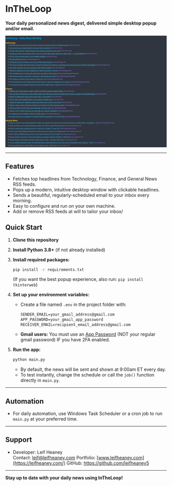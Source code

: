 
# InTheLoop

**Your daily personalized news digest, delivered simple desktop popup and/or email.**

![InTheLoop Screenshot](InTheLoop-Screenshot.png)

---

## Features
- Fetches top headlines from Technology, Finance, and General News RSS feeds.
- Pops up a modern, intuitive desktop window with clickable headlines.
- Sends a beautiful, regularly-scheduled email to your inbox every morning.
- Easy to configure and run on your own machine.
- Add or remove RSS feeds at will to tailor your inbox/ 

## Quick Start

1. **Clone this repository**
2. **Install Python 3.8+** (if not already installed)
3. **Install required packages:**
   ```bash
   pip install -r requirements.txt
   ```
   (If you want the best popup experience, also run: `pip install tkinterweb`)

4. **Set up your environment variables:**
   - Create a file named `.env` in the project folder with:
     ```
     SENDER_EMAIL=your_gmail_address@gmail.com
     APP_PASSWORD=your_gmail_app_password
     RECEIVER_EMAIL=recipient_email_address@gmail.com
     ```
   - **Gmail users:** You must use an [App Password](https://myaccount.google.com/apppasswords) (NOT your regular gmail password) IF you have 2FA enabled.

5. **Run the app:**
   ```bash
   python main.py
   ```
   - By default, the news will be sent and shown at 9:00am ET every day.
   - To test instantly, change the schedule or call the `job()` function directly in `main.py`.

---

## Automation
- For daily automation, use Windows Task Scheduler or a cron job to run `main.py` at your preferred time.

---

## Support
- Developer: Leif Heaney  
  Contact: leif@leifheaney.com
  Portfolio: [www.leifheaney.com](https://leifheaney.com/)
  GitHub: https://github.com/leifheaney5

---

**Stay up to date with your daily news using InTheLoop!**


